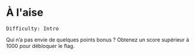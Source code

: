 # À l'aise

<pre>
Difficulty: Intro
</pre>

Qui n’a pas envie de quelques points bonus ? Obtenez un score supérieur à 1000 pour débloquer le flag.